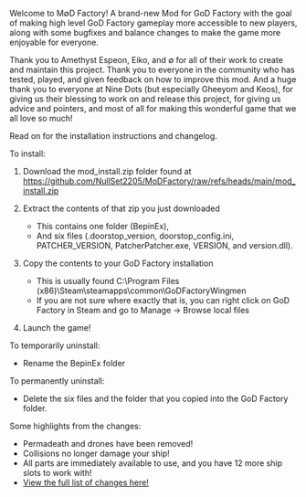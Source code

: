 Welcome to M∅D Factory! A brand-new Mod for GoD Factory with the goal of making high level GoD Factory gameplay more accessible to new players, along with some bugfixes and balance changes to make the game more enjoyable for everyone. 

Thank you to Amethyst Espeon, Eiko, and ∅ for all of their work to create and maintain this project. Thank you to everyone in the community who has tested, played, and given feedback on how to improve this mod. And a huge thank you to everyone at Nine Dots (but especially Gheeyom and Keos), for giving us their blessing to work on and release this project, for giving us advice and pointers, and most of all for making this wonderful game that we all love so much!

Read on for the installation instructions and changelog.

To install:
1) Download the mod_install.zip folder found at https://github.com/NullSet2205/MoDFactory/raw/refs/heads/main/mod_install.zip

2) Extract the contents of that zip you just downloaded
    - This contains one folder (BepinEx), 
    - And six files (.doorstop_version, doorstop_config.ini, PATCHER_VERSION, PatcherPatcher.exe, VERSION, and version.dll).

3) Copy the contents to your GoD Factory installation
    - This is usually found C:\Program Files (x86)\Steam\steamapps\common\GoDFactoryWingmen
    - If you are not sure where exactly that is, you can right click on GoD Factory in Steam and go to Manage -> Browse local files

4) Launch the game!

To temporarily uninstall:
 - Rename the BepinEx folder

To permanently uninstall:
 - Delete the six files and the folder that you copied into the GoD Factory folder.

Some highlights from the changes:
 - Permadeath and drones have been removed!
 - Collisions no longer damage your ship!
 - All parts are immediately available to use, and you have 12 more ship slots to work with!
 - [View the full list of changes here!](<https://raw.githubusercontent.com/NullSet2205/MoDFactory/refs/heads/main/PatchNotes-1.0.0.txt>)
